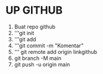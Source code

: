 # UP GITHUB
1. Buat repo github
2. '''git init
3. '''git add
4. '''git commit -m "Komentar"
5. ''' git remote add origin linkgithub
6. git branch -M main
7. git push -u origin main
